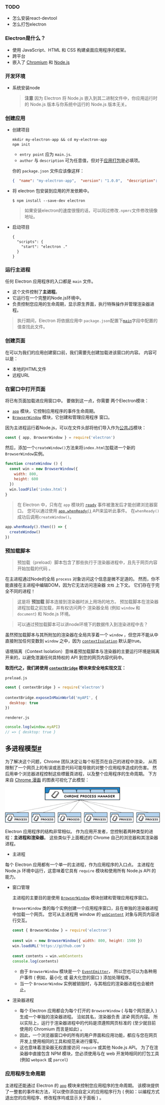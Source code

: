 ### TODO

- 怎么安装react-devtool
- 怎么打包electron

### Electron是什么？

- 使用 JavaScript、HTML 和 CSS 构建桌面应用程序的框架。
- 跨平台
- 嵌入了 [Chromium](https://www.chromium.org/) 和 [Node.js](https://nodejs.org/) 



### 开发环境

- 系统安装node

  > **注意** 因为 Electron 将 Node.js 嵌入到其二进制文件中，你应用运行时的 Node.js 版本与你系统中运行的 Node.js 版本无关。



### 创建应用

- 创建项目

  ```shell
  mkdir my-electron-app && cd my-electron-app
  npm init
  ```

  - `entry point` 应为 `main.js`.
  - `author` 与 `description` 可为任意值，但对于[应用打包](https://www.electronjs.org/zh/docs/latest/tutorial/quick-start#package-and-distribute-your-application)是必填项。

  

  你的 `package.json` 文件应该像这样：

  ```json
  {  "name": "my-electron-app",  "version": "1.0.0",  "description": "Hello World!",  "main": "main.js",  "author": "Jane Doe",  "license": "MIT"}
  ```
  
- 将 electron 包安装到应用的开发依赖中。

  ```shell
  $ npm install --save-dev electron
  ```

  > 如果安装electron的速度很慢的话，可以同过修改`.npmrc`文件修改镜像地址。

- 启动项目

  ```shell
  {
    "scripts": {
      "start": "electron ."
    }
  }
  ```

  

### 运行主进程

任何 Electron 应用程序的入口都是 `main` 文件。

- 这个文件控制了**主进程**。
- 它运行在一个完整的Node.js环境中。
- 负责控制您应用的生命周期，显示原生界面，执行特殊操作并管理渲染器进程。



> 执行期间，Electron 将依据应用中 `package.json`配置下[`main`](https://docs.npmjs.com/cli/v7/configuring-npm/package-json#main)字段中配置的值查找此文件。





### 创建页面

在可以为我们的应用创建窗口前，我们需要先创建加载进该窗口的内容。 内容可以是：

- 本地的HTML文件
- 远程URL



### 在窗口中打开页面

将已有页面加载进应用窗口中。 要做到这一点，你需要 两个Electron模块：

- [`app`](https://www.electronjs.org/zh/docs/latest/api/app) 模块，它控制应用程序的事件生命周期。
- [`BrowserWindow`](https://www.electronjs.org/zh/docs/latest/api/browser-window) 模块，它创建和管理应用程序 窗口。



因为主进程运行着Node.js，可以在文件头部将他们导入作为[公共JS](https://nodejs.org/docs/latest/api/modules.html#modules_modules_commonjs_modules)模块：

```js
const { app, BrowserWindow } = require('electron')
```



然后，添加一个`createWindow()`方法来将`index.html`加载进一个新的`BrowserWindow`实例。

```js
function createWindow () {  
  const win = new BrowserWindow({    
    width: 800,    
    height: 600  
  })
  win.loadFile('index.html')
}
```



> 在 Electron 中，只有在 `app` 模块的 [`ready`](https://www.electronjs.org/zh/docs/latest/api/app#event-ready) 事件被激发后才能创建浏览器窗口。 您可以通过使用 [`app.whenReady()`](https://www.electronjs.org/zh/docs/latest/api/app#appwhenready) API来监听此事件。 在`whenReady()`成功后调用`createWindow()`。



```js
app.whenReady().then(() => {
  createWindow()
})
```





### 预加载脚本

> 预加载（preload）脚本包含了那些执行于渲染器进程中，且先于网页内容开始加载的代码 。



在主进程通过Node的全局 `process` 对象访问这个信息是微不足道的。 然而，你不能直接在主进程中编辑DOM，因为它无法访问渲染器 `文档` 上下文。 它们存在于完全不同的进程！



> 这是将 **预加载** 脚本连接到渲染器时派上用场的地方。 预加载脚本在渲染器进程加载之前加载，并有权访问两个 渲染器全局 (例如 `window` 和 `document`) 和 Node.js 环境。



>  可以通过预加载脚本可以讲node环境下的数据传入到渲染进程中去？

虽然预加载脚本与其所附加的渲染器在全局共享着一个 `window` ，但您并不能从中直接附加任何变数到 `window` 之中，因为 [`contextIsolation`](https://www.electronjs.org/zh/docs/latest/tutorial/context-isolation) 默认是true。

语境隔离（Context Isolation）意味着预加载脚本与渲染器的主要运行环境是隔离开来的，以避免泄漏任何具特权的 API 到您的网页内容代码中。



**取而代之，我们將使用 [`contextBridge`](https://www.electronjs.org/zh/docs/latest/api/context-bridge) 模块来安全地实现交互：**

`preload.js`

```js
const { contextBridge } = require('electron')

contextBridge.exposeInMainWorld('myAPI', {
  desktop: true
})
```

`renderer.js`

```js
console.log(window.myAPI)
// => { desktop: true }
```







## 多进程模型[#](https://www.electronjs.org/zh/docs/latest/tutorial/process-model#多进程模型)

为了解决这个问题，Chrome 团队决定让每个标签页在自己的进程中渲染， 从而限制了一个网页上的有误或恶意代码可能导致的对整个应用程序造成的伤害。 然后用单个浏览器进程控制这些標籤頁进程，以及整个应用程序的生命周期。 下方来自 [Chrome 漫画](https://www.google.com/googlebooks/chrome/) 的图表可视化了此模型：

![Chrome的多进程架构](image/chrome-processes-0506d3984ec81aa39985a95e7a29fbb8.png)

Electron 应用程序的结构非常相似。 作为应用开发者，您控制着两种类型的进程：**主进程和渲染器**。 这些类似于上面概述的 Chrome 自己的浏览器和其渲染器进程。



- 主进程

每个 Electron 应用都有一个单一的主进程，作为应用程序的入口点。 主进程在 Node.js 环境中运行，这意味着它具有 `require` 模块和使用所有 Node.js API 的能力。



- 窗口管理

  主进程的主要目的是使用 [`BrowserWindow`](https://www.electronjs.org/zh/docs/latest/api/browser-window) 模块创建和管理应用程序窗口。

  `BrowserWindow` 类的每个实例创建一个应用程序窗口，且在单独的渲染器进程中加载一个网页。 您可从主进程用 window 的 [`webContent`](https://www.electronjs.org/zh/docs/latest/api/web-contents) 对象与网页内容进行交互。

  ```js
  const { BrowserWindow } = require('electron')
  
  const win = new BrowserWindow({ width: 800, height: 1500 })
  win.loadURL('https://github.com')
  
  const contents = win.webContents
  console.log(contents)
  ```

  - 由于 `BrowserWindow` 模块是一个 [`EventEmitter`](https://nodejs.org/api/events.html#events_class_eventemitter)， 所以您也可以为各种用户事件 ( 例如，最小化 或 最大化您的窗口 ) 添加处理程序。
  - 当一个 `BrowserWindow` 实例被销毁时，与其相应的渲染器进程也会被终止。





- 渲染器进程
  - 每个 Electron 应用都会为每个打开的 `BrowserWindow` ( 与每个网页嵌入 ) 生成一个单独的渲染器进程。 洽如其名，渲染器负责 *渲染* 网页内容。 所以实际上，运行于渲染器进程中的代码是须遵照网页标准的 (至少就目前使用的 Chromium 而言是如此) 。
  - 因此，一个浏览器窗口中的所有的用户界面和应用功能，都应与您在网页开发上使用相同的工具和规范来进行攥写。
  - 这也意味着渲染器无权直接访问 `require` 或其他 Node.js API。 为了在渲染器中直接包含 NPM 模块，您必须使用与在 web 开发時相同的打包工具 (例如 `webpack` 或 `parcel`)		






### 应用程序生命周期

  

主进程还能通过 Electron 的 [`app`](https://www.electronjs.org/zh/docs/latest/api/app) 模块来控制您应用程序的生命周期。 该模块提供了一整套的事件和方法，可以使你添加自定义的应用程序行为 ( 例如：以编程方式退出您的应用程序、修改程序坞或显示关于面板 ) 。





